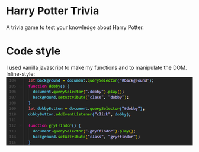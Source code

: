 # Harry Potter Trivia
A trivia game to test your knowledge about Harry Potter.

# Code style
I used vanilla javascript to make my functions and to manipulate the DOM.
Inline-style: 
![alt text](img/vanillaJS.png "Logo Title Text 1")
